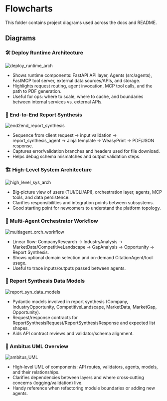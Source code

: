 # Flowcharts

This folder contains project diagrams used across the docs and README.

## Diagrams

### 🛠️ Deploy Runtime Architecture
  
  ![deploy_runtime_arch](./deploy_runtime_arch.png)
  - Shows runtime components: FastAPI API layer, Agents (src/agents), FastMCP tool server, external data sources/APIs, and storage.
  - Highlights request routing, agent invocation, MCP tool calls, and the path to PDF generation.
  - Useful for ops: where to scale, where to cache, and boundaries between internal services vs. external APIs.

### 📄 End‑to‑End Report Synthesis
  
  ![end2end_report_synthesis](./end2end_report_synthesis.png)
  - Sequence from client request → input validation → report_synthesis_agent → Jinja template → WeasyPrint → PDF/JSON response.
  - Captures error/validation branches and headers used for file download.
  - Helps debug schema mismatches and output validation steps.

### 🏗️ High‑Level System Architecture
  
  ![high_level_sys_arch](./high_level_sys_arch.png)
  - Big‑picture view of users (TUI/CLI/API), orchestration layer, agents, MCP tools, and data persistence.
  - Clarifies responsibilities and integration points between subsystems.
  - Good starting point for newcomers to understand the platform topology.

### 🤖 Multi‑Agent Orchestrator Workflow
  
  ![multiagent_orch_workflow](./multiagent_orch_workflow.png)
  - Linear flow: CompanyResearch → IndustryAnalysis → MarketData/CompetitiveLandscape → GapAnalysis → Opportunity → Report Synthesis.
  - Shows optional domain selection and on‑demand CitationAgent/tool usage.
  - Useful to trace inputs/outputs passed between agents.

### 🧬 Report Synthesis Data Models
  
  ![report_syn_data_models](./report_syn_data_models.png)
  - Pydantic models involved in report synthesis (Company, IndustryOpportunity, CompetitiveLandscape, MarketData, MarketGap, Opportunity).
  - Request/response contracts for ReportSynthesisRequest/ReportSynthesisResponse and expected list shapes.
  - Aids API contract reviews and validator/schema alignment.

### 📘 Ambitus UML Overview
  
  ![ambitus_UML](./ambitus_UML.svg)
  - High‑level UML of components: API routes, validators, agents, models, and their relationships.
  - Clarifies dependencies between layers and where cross‑cutting concerns (logging/validation) live.
  - Handy reference when refactoring module boundaries or adding new agents.
